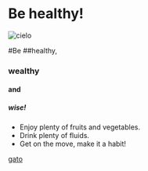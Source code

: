 # Be healthy!

![cielo](https://st2.depositphotos.com/1000854/6673/v/950/depositphotos_66737605-stock-illustration-healthy-lifestyle-background.jpg)

#Be
##healthy, 
### wealthy 
#### and 
##### wise!

* Enjoy plenty of fruits and vegetables.
* Drink plenty of fluids.
* Get on the move, make it a habit!

[gato](https://simple.wikipedia.org/wiki/Healthy_lifestyle)

